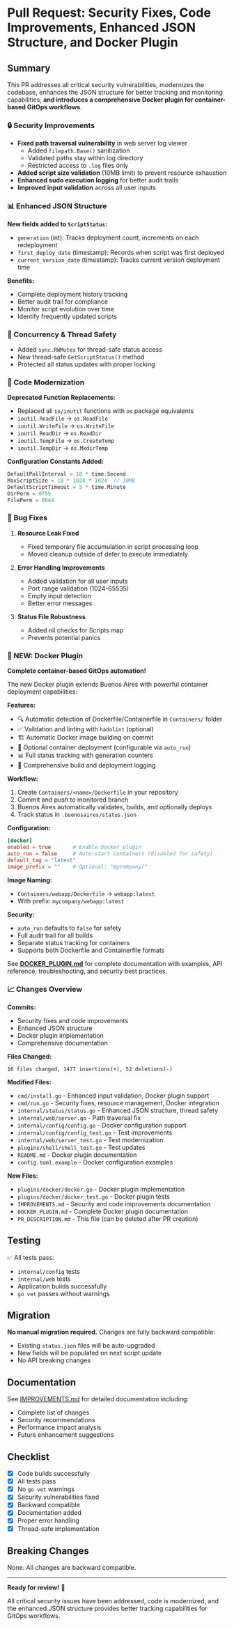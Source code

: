 # Pull Request: Security Fixes, Code Improvements, Enhanced JSON Structure, and Docker Plugin

## Summary

This PR addresses all critical security vulnerabilities, modernizes the codebase, enhances the JSON structure for better tracking and monitoring capabilities, **and introduces a comprehensive Docker plugin for container-based GitOps workflows**.

### 🔒 Security Improvements

- **Fixed path traversal vulnerability** in web server log viewer
  - Added `filepath.Base()` sanitization
  - Validated paths stay within log directory
  - Restricted access to `.log` files only
- **Added script size validation** (10MB limit) to prevent resource exhaustion
- **Enhanced sudo execution logging** for better audit trails
- **Improved input validation** across all user inputs

### 📊 Enhanced JSON Structure

**New fields added to `ScriptStatus`:**
- `generation` (int): Tracks deployment count, increments on each redeployment
- `first_deploy_date` (timestamp): Records when script was first deployed
- `current_version_date` (timestamp): Tracks current version deployment time

**Benefits:**
- Complete deployment history tracking
- Better audit trail for compliance
- Monitor script evolution over time
- Identify frequently updated scripts

### 🧵 Concurrency & Thread Safety

- Added `sync.RWMutex` for thread-safe status access
- New thread-safe `GetScriptStatus()` method
- Protected all status updates with proper locking

### 🔧 Code Modernization

**Deprecated Function Replacements:**
- Replaced all `io/ioutil` functions with `os` package equivalents
- `ioutil.ReadFile` → `os.ReadFile`
- `ioutil.WriteFile` → `os.WriteFile`
- `ioutil.ReadDir` → `os.ReadDir`
- `ioutil.TempFile` → `os.CreateTemp`
- `ioutil.TempDir` → `os.MkdirTemp`

**Configuration Constants Added:**
```go
DefaultPollInterval = 10 * time.Second
MaxScriptSize = 10 * 1024 * 1024  // 10MB
DefaultScriptTimeout = 5 * time.Minute
DirPerm = 0755
FilePerm = 0644
```

### 🐛 Bug Fixes

1. **Resource Leak Fixed**
   - Fixed temporary file accumulation in script processing loop
   - Moved cleanup outside of defer to execute immediately
   
2. **Error Handling Improvements**
   - Added validation for all user inputs
   - Port range validation (1024-65535)
   - Empty input detection
   - Better error messages

3. **Status File Robustness**
   - Added nil checks for Scripts map
   - Prevents potential panics

### 🐳 NEW: Docker Plugin

**Complete container-based GitOps automation!**

The new Docker plugin extends Buenos Aires with powerful container deployment capabilities:

**Features:**
- 🔍 Automatic detection of Dockerfile/Containerfile in `Containers/` folder
- ✅ Validation and linting with `hadolint` (optional)
- 🏗️ Automatic Docker image building on commit
- 🚀 Optional container deployment (configurable via `auto_run`)
- 📊 Full status tracking with generation counters
- 📝 Comprehensive build and deployment logging

**Workflow:**
1. Create `Containers/<name>/Dockerfile` in your repository
2. Commit and push to monitored branch
3. Buenos Aires automatically validates, builds, and optionally deploys
4. Track status in `.buenosaires/status.json`

**Configuration:**
```toml
[docker]
enabled = true       # Enable Docker plugin
auto_run = false     # Auto-start containers (disabled for safety)
default_tag = "latest"
image_prefix = ""    # Optional: "mycompany/"
```

**Image Naming:**
- `Containers/webapp/Dockerfile` → `webapp:latest`
- With prefix: `mycompany/webapp:latest`

**Security:**
- `auto_run` defaults to `false` for safety
- Full audit trail for all builds
- Separate status tracking for containers
- Supports both Dockerfile and Containerfile formats

See **[DOCKER_PLUGIN.md](./DOCKER_PLUGIN.md)** for complete documentation with examples, API reference, troubleshooting, and security best practices.

### 📈 Changes Overview

**Commits:**
- Security fixes and code improvements
- Enhanced JSON structure
- Docker plugin implementation
- Comprehensive documentation

**Files Changed:**
```
16 files changed, 1477 insertions(+), 52 deletions(-)
```

**Modified Files:**
- `cmd/install.go` - Enhanced input validation, Docker plugin support
- `cmd/run.go` - Security fixes, resource management, Docker integration
- `internal/status/status.go` - Enhanced JSON structure, thread safety
- `internal/web/server.go` - Path traversal fix
- `internal/config/config.go` - Docker configuration support
- `internal/config/config_test.go` - Test improvements
- `internal/web/server_test.go` - Test modernization
- `plugins/shell/shell_test.go` - Test updates
- `README.md` - Docker plugin documentation
- `config.toml.example` - Docker configuration examples

**New Files:**
- `plugins/docker/docker.go` - Docker plugin implementation
- `plugins/docker/docker_test.go` - Docker plugin tests
- `IMPROVEMENTS.md` - Security and code improvements documentation
- `DOCKER_PLUGIN.md` - Complete Docker plugin documentation
- `PR_DESCRIPTION.md` - This file (can be deleted after PR creation)

## Testing

✅ All tests pass:
- `internal/config` tests
- `internal/web` tests  
- Application builds successfully
- `go vet` passes without warnings

## Migration

**No manual migration required.** Changes are fully backward compatible:
- Existing `status.json` files will be auto-upgraded
- New fields will be populated on next script update
- No API breaking changes

## Documentation

See [IMPROVEMENTS.md](./IMPROVEMENTS.md) for detailed documentation including:
- Complete list of changes
- Security recommendations
- Performance impact analysis
- Future enhancement suggestions

## Checklist

- [x] Code builds successfully
- [x] All tests pass
- [x] No `go vet` warnings
- [x] Security vulnerabilities fixed
- [x] Backward compatible
- [x] Documentation added
- [x] Proper error handling
- [x] Thread-safe implementation

## Breaking Changes

None. All changes are backward compatible.

---

**Ready for review!** 🚀

All critical security issues have been addressed, code is modernized, and the enhanced JSON structure provides better tracking capabilities for GitOps workflows.
